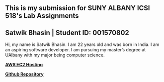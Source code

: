 <h2>This is my submission for SUNY ALBANY ICSI 518's Lab Assignments</h2>
<h2>Satwik Bhasin | Student ID: 001570802</h2>

Hi, my name is Satwik Bhasin. I am 22 years old and was born in India.
I am an aspiring software developer. I am pursuing my master’s degree at UAlbany with my major being computer science.

**[AWS EC2 Hosting](http://ec2-3-144-142-14.us-east-2.compute.amazonaws.com:80)**

**[Github Repository](https://github.com/ualbany-software-engineering/frontend-assignment-Satwikbhasin.git)**
